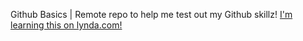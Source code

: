 Github Basics | 
Remote repo to help me test out my Github skillz!
[I'm learning this on lynda.com!](http://www.lynda.com)
